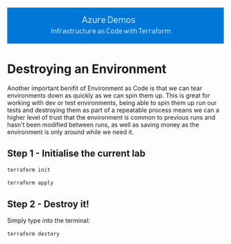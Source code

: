 ![infra as code with Terraform](/docs/images/banner.png)

# Destroying an Environment

Another important benifit of Environment as Code is that we can tear environments down as quickly as we can spin them up. This is great for working with dev or test environments, being able to spin them up run our tests and destroying them as part of a repeatable process means we can a higher level of trust that the environment is common to previous runs and hasn't been modified between runs, as well as saving money as the environment is only around while we need it.

## Step 1 - Initialise the current lab

```
terraform init
```

```
terraform apply
```

## Step 2 - Destroy it!

Simply type into the terminal:

```
terraform destory
```

